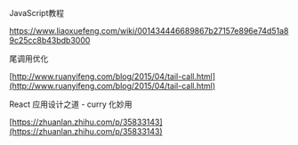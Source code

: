 JavaScript教程

https://www.liaoxuefeng.com/wiki/001434446689867b27157e896e74d51a89c25cc8b43bdb3000

尾调用优化

[http://www.ruanyifeng.com/blog/2015/04/tail-call.html](http://www.ruanyifeng.com/blog/2015/04/tail-call.html)

React 应用设计之道 - curry 化妙用

[https://zhuanlan.zhihu.com/p/35833143](https://zhuanlan.zhihu.com/p/35833143)

